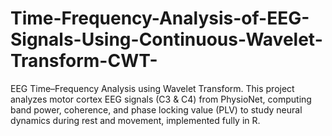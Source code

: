 # Time-Frequency-Analysis-of-EEG-Signals-Using-Continuous-Wavelet-Transform-CWT-
EEG Time–Frequency Analysis using Wavelet Transform. This project analyzes motor cortex EEG signals (C3 &amp; C4) from PhysioNet, computing band power, coherence, and phase locking value (PLV) to study neural dynamics during rest and movement, implemented fully in R.
